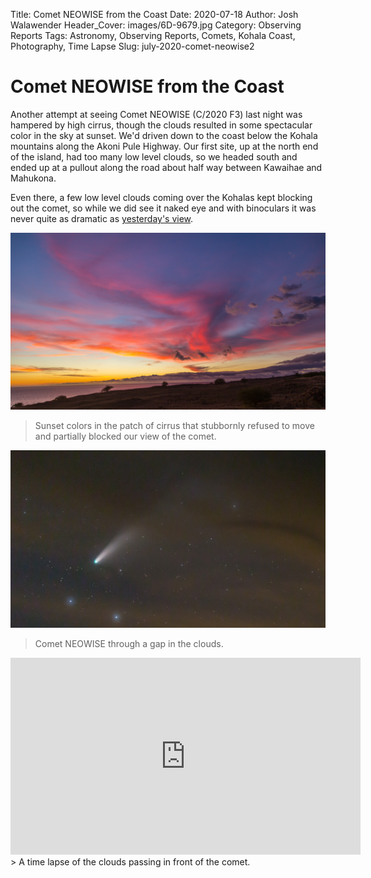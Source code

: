 Title: Comet NEOWISE from the Coast
Date: 2020-07-18
Author: Josh Walawender
Header_Cover: images/6D-9679.jpg
Category: Observing Reports
Tags: Astronomy, Observing Reports, Comets, Kohala Coast, Photography, Time Lapse
Slug: july-2020-comet-neowise2

# Comet NEOWISE from the Coast

Another attempt at seeing Comet NEOWISE (C/2020 F3) last night was hampered by high cirrus, though the clouds resulted in some spectacular color in the sky at sunset.  We'd driven down to the coast below the Kohala mountains along the Akoni Pule Highway.  Our first site, up at the north end of the island, had too many low level clouds, so we headed south and ended up at a pullout along the road about half way between Kawaihae and Mahukona.

Even there, a few low level clouds coming over the Kohalas kept blocking out the comet, so while we did see it naked eye and with binoculars it was never quite as dramatic as [yesterday's view](july-2020-comet-neowise.html).

![Sunset colors](images/NEOWISE-2020/6D-9679.jpg)
> Sunset colors in the patch of cirrus that stubbornly refused to move and partially blocked our view of the comet.

![Comet NEOWISE](images/NEOWISE-2020/6D-9705.jpg)
> Comet NEOWISE through a gap in the clouds.

<iframe width="560" height="315" src="https://www.youtube.com/embed/4SfII_weMh0" frameborder="0" allow="accelerometer; autoplay; encrypted-media; gyroscope; picture-in-picture" allowfullscreen></iframe>
> A time lapse of the clouds passing in front of the comet.
